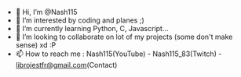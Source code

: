 - 👋 Hi, I’m @Nash115
- 👀 I’m interested by coding and planes ;)
- 🌱 I’m currently learning Python, C, Javascript...
- 💞️ I’m looking to collaborate on lot of my projects (some don't make sense) xd :P
- 📫 How to reach me : Nash115(YouTube) - Nash115_83(Twitch) - librojestfr@gmail.com(Contact)
<!---
Nash115/Nash115 is a ✨ special ✨ repository because its `README.md` (this file) appears on your GitHub profile.
You can click the Preview link to take a look at your changes.
--->
